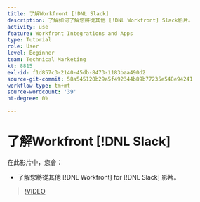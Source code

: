 ```yaml
---
title: 了解Workfront [!DNL Slack]
description: 了解如何了解您將從其他 [!DNL Workfront] Slack影片。
activity: use
feature: Workfront Integrations and Apps
type: Tutorial
role: User
level: Beginner
team: Technical Marketing
kt: 8815
exl-id: f1d857c3-2140-45db-8473-1183baa490d2
source-git-commit: 58a545120b29a5f492344b89b77235e548e94241
workflow-type: tm+mt
source-wordcount: '39'
ht-degree: 0%

---
```


# 了解Workfront [!DNL Slack]

在此影片中，您會：

* 了解您將從其他 [!DNL Workfront] for [!DNL Slack] 影片。

>[!VIDEO](https://video.tv.adobe.com/v/335116/?quality=12)
